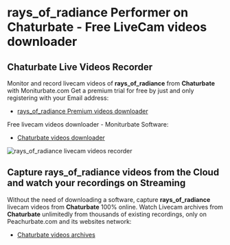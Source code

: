 # rays_of_radiance Performer on Chaturbate - Free LiveCam videos downloader

## Chaturbate Live Videos Recorder

Monitor and record livecam videos of **rays_of_radiance** from **Chaturbate** with Moniturbate.com
Get a premium trial for free by just and only registering with your Email address:
* [rays_of_radiance Premium videos downloader](https://moniturbate.com/request-demo-licence-key.html)

Free livecam videos downloader - Moniturbate Software:
* [Chaturbate videos downloader](https://moniturbate.com/moniturbate-download-software.html)

![rays_of_radiance livecam videos recorder](https://peachurnet.com/templates/moniturbate-software.png)


## Capture rays_of_radiance videos from the Cloud and watch your recordings on Streaming

Without the need of downloading a software, capture **rays_of_radiance** livecam videos from **Chaturbate** 100% online.
Watch Livecam archives from **Chaturbate** unlimitedly from thousands of existing recordings, only on Peachurbate.com and its websites network:
* [Chaturbate videos archives](https://peachurnet.com/)
